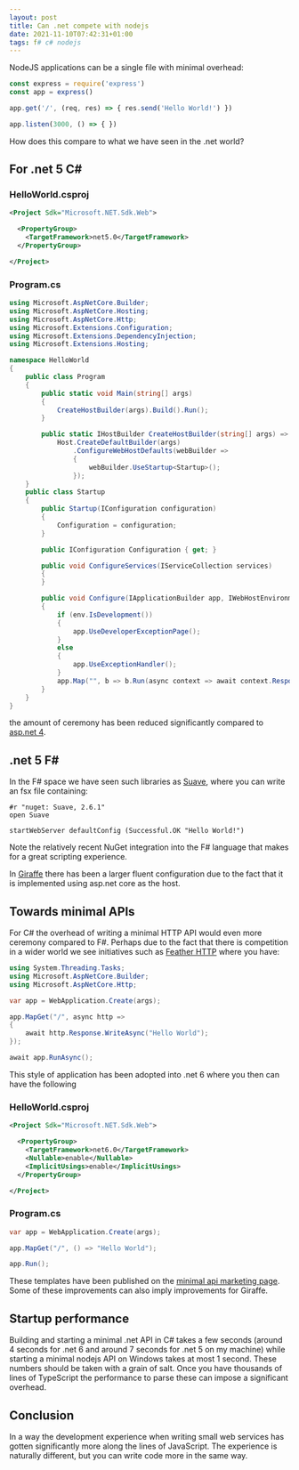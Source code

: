 ```yaml
---
layout: post
title: Can .net compete with nodejs
date: 2021-11-10T07:42:31+01:00
tags: f# c# nodejs
---
```


NodeJS applications can be a single file with minimal overhead:
```JavaScript
const express = require('express')
const app = express()

app.get('/', (req, res) => { res.send('Hello World!') })

app.listen(3000, () => { })
```

How does this compare to what we have seen in the .net world?

## For .net 5 C#

### HelloWorld.csproj

```xml
<Project Sdk="Microsoft.NET.Sdk.Web">

  <PropertyGroup>
    <TargetFramework>net5.0</TargetFramework>
  </PropertyGroup>

</Project>
```

### Program.cs

```c#
using Microsoft.AspNetCore.Builder;
using Microsoft.AspNetCore.Hosting;
using Microsoft.AspNetCore.Http;
using Microsoft.Extensions.Configuration;
using Microsoft.Extensions.DependencyInjection;
using Microsoft.Extensions.Hosting;

namespace HelloWorld
{
    public class Program
    {
        public static void Main(string[] args)
        {
            CreateHostBuilder(args).Build().Run();
        }

        public static IHostBuilder CreateHostBuilder(string[] args) =>
            Host.CreateDefaultBuilder(args)
                .ConfigureWebHostDefaults(webBuilder =>
                {
                    webBuilder.UseStartup<Startup>();
                });
    }
    public class Startup
    {
        public Startup(IConfiguration configuration)
        {
            Configuration = configuration;
        }

        public IConfiguration Configuration { get; }

        public void ConfigureServices(IServiceCollection services)
        {
        }

        public void Configure(IApplicationBuilder app, IWebHostEnvironment env)
        {
            if (env.IsDevelopment())
            {
                app.UseDeveloperExceptionPage();
            }
            else
            {
                app.UseExceptionHandler();
            }
            app.Map("", b => b.Run(async context => await context.Response.WriteAsync("Hello world")));
        }
    }
}
```

the amount of ceremony has been reduced significantly compared to [asp.net 4](https://docs.microsoft.com/en-us/aspnet/web-forms/).

## .net 5 F#

In the F# space we have seen such libraries as [Suave](https://suave.io/), where you can write an fsx file containing:

```f#
#r "nuget: Suave, 2.6.1"
open Suave

startWebServer defaultConfig (Successful.OK "Hello World!")
```

Note the relatively recent NuGet integration into the F# language that makes for a great scripting experience.

In [Giraffe](https://giraffe.wiki/) there has been a larger fluent configuration due to the  fact that it is implemented using asp.net core as the host.

## Towards minimal APIs

For C# the overhead of writing a minimal HTTP API would even more ceremony compared to F#. Perhaps due to the fact that there is competition in a wider world we see initiatives such as [Feather HTTP](https://github.com/featherhttp/framework) where you have:

```c#
using System.Threading.Tasks;
using Microsoft.AspNetCore.Builder;
using Microsoft.AspNetCore.Http;

var app = WebApplication.Create(args);

app.MapGet("/", async http =>
{
    await http.Response.WriteAsync("Hello World");
});

await app.RunAsync();
```

This style of application has been adopted into .net 6 where you then can have the following

### HelloWorld.csproj

```xml
<Project Sdk="Microsoft.NET.Sdk.Web">

  <PropertyGroup>
    <TargetFramework>net6.0</TargetFramework>
    <Nullable>enable</Nullable>
    <ImplicitUsings>enable</ImplicitUsings>
  </PropertyGroup>

</Project>
```

### Program.cs

```c#
var app = WebApplication.Create(args);

app.MapGet("/", () => "Hello World");

app.Run();
```

These templates have been published on the [minimal api marketing page](https://minimal-apis.github.io/). Some of these improvements can also imply improvements for Giraffe.

## Startup performance

Building and starting a minimal .net API in C# takes a few seconds (around 4 seconds for .net 6 and around 7 seconds for .net 5 on my machine) while starting a minimal nodejs API on Windows takes at most 1 second. These numbers should be taken with a grain of salt. Once you have thousands of lines of TypeScript the performance to parse these can impose a significant overhead.

## Conclusion

In a way the development experience when writing small web services has gotten significantly more along the lines of JavaScript. The experience is naturally different, but you can write code more in the same way.